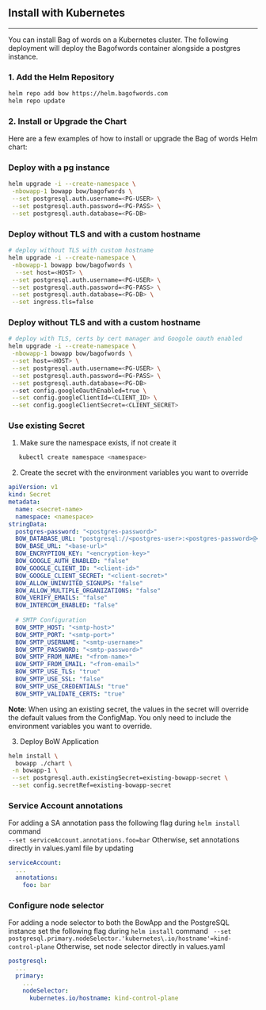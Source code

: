 ## Install with Kubernetes
---

You can install Bag of words on a Kubernetes cluster. The following deployment will deploy the Bagofwords container alongside a postgres instance.

### 1. Add the Helm Repository

```bash
helm repo add bow https://helm.bagofwords.com
helm repo update
```

### 2. Install or Upgrade the Chart

Here are a few examples of how to install or upgrade the Bag of words Helm chart:

### Deploy with a pg instance
```bash
helm upgrade -i --create-namespace \
 -nbowapp-1 bowapp bow/bagofwords \
 --set postgresql.auth.username=<PG-USER> \
 --set postgresql.auth.password=<PG-PASS> \
 --set postgresql.auth.database=<PG-DB>
```

### Deploy without TLS and with a custom hostname
```bash
# deploy without TLS with custom hostname
helm upgrade -i --create-namespace \
 -nbowapp-1 bowapp bow/bagofwords \
  --set host=<HOST> \
 --set postgresql.auth.username=<PG-USER> \
 --set postgresql.auth.password=<PG-PASS> \
 --set postgresql.auth.database=<PG-DB> \
 --set ingress.tls=false
``` 

### Deploy without TLS and with a custom hostname
```bash
# deploy with TLS, certs by cert manager and Googole oauth enabled 
helm upgrade -i --create-namespace \
 -nbowapp-1 bowapp bow/bagofwords \
 --set host=<HOST> \
 --set postgresql.auth.username=<PG-USER> \
 --set postgresql.auth.password=<PG-PASS> \
 --set postgresql.auth.database=<PG-DB>
 --set config.googleOauthEnabled=true \
 --set config.googleClientId=<CLIENT_ID> \
 --set config.googleClientSecret=<CLIENT_SECRET>
``` 


### Use existing Secret
1. Make sure the namespace exists, if not create it 
```bash
   kubectl create namespace <namespace>
```
2. Create the secret with the environment variables you want to override
```yaml
apiVersion: v1
kind: Secret
metadata:
  name: <secret-name>
  namespace: <namespace>
stringData:
  postgres-password: "<postgres-password>" 
  BOW_DATABASE_URL: "postgresql://<postgres-user>:<postgres-password>@<postgres-host>:5432/<postgres-database>"
  BOW_BASE_URL: "<base-url>"
  BOW_ENCRYPTION_KEY: "<encryption-key>"
  BOW_GOOGLE_AUTH_ENABLED: "false"
  BOW_GOOGLE_CLIENT_ID: "<client-id>"
  BOW_GOOGLE_CLIENT_SECRET: "<client-secret>"
  BOW_ALLOW_UNINVITED_SIGNUPS: "false"
  BOW_ALLOW_MULTIPLE_ORGANIZATIONS: "false"
  BOW_VERIFY_EMAILS: "false"
  BOW_INTERCOM_ENABLED: "false"
  
  # SMTP Configuration
  BOW_SMTP_HOST: "<smtp-host>"
  BOW_SMTP_PORT: "<smtp-port>"
  BOW_SMTP_USERNAME: "<smtp-username>"
  BOW_SMTP_PASSWORD: "<smtp-password>"
  BOW_SMTP_FROM_NAME: "<from-name>"
  BOW_SMTP_FROM_EMAIL: "<from-email>"
  BOW_SMTP_USE_TLS: "true"
  BOW_SMTP_USE_SSL: "false"
  BOW_SMTP_USE_CREDENTIALS: "true"
  BOW_SMTP_VALIDATE_CERTS: "true"
```

**Note**: When using an existing secret, the values in the secret will override the default values from the ConfigMap. You only need to include the environment variables you want to override.

3. Deploy BoW Application  
```bash
helm install \
  bowapp ./chart \
 -n bowapp-1 \
 --set postgresql.auth.existingSecret=existing-bowapp-secret \
 --set config.secretRef=existing-bowapp-secret
```


### Service Account annotations  
For adding a SA annotation pass the following flag during `helm install` command  
`--set serviceAccount.annotations.foo=bar` 
Otherwise, set annotations directly in values.yaml file by updating
```yaml
serviceAccount:
  ...
  annotations:
    foo: bar 
```
    
### Configure node selector 
For adding a node selector to both the BowApp and the PostgreSQL instance set the following flag during `helm install` 
command ` --set postgresql.primary.nodeSelector.'kubernetes\.io/hostname'=kind-control-plane` 
Otherwise, set node selector directly in values.yaml
```yaml
postgresql:
  ...
  primary:
    ...
    nodeSelector: 
      kubernetes.io/hostname: kind-control-plane
```
